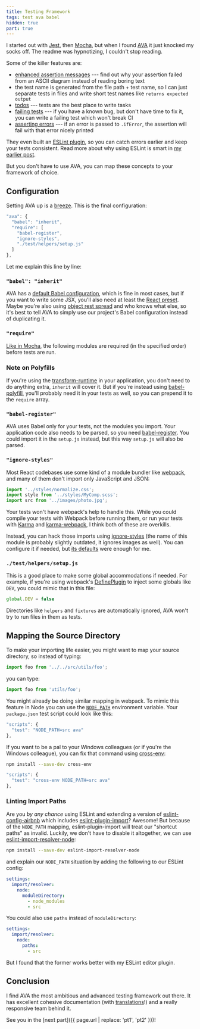```yaml
---
title: Testing Framework
tags: test ava babel
hidden: true
part: true
---
```


I started out with [Jest], then [Mocha], but when I found [AVA] it just knocked my socks off. The readme was hypnotizing, I couldn't stop reading.

Some of the killer features are:

  - [enhanced assertion messages] --- find out why your assertion failed from an ASCII diagram instead of reading boring text
  - the test name is generated from the file path + test name, so I can just separate tests in files and write short test names like `returns expected output`
  - [todos] --- tests are the best place to write tasks
  - [failing tests] --- if you have a known bug, but don't have time to fix it, you can write a failing test which won't break CI
  - [asserting errors] --- if an error is passed to `.ifError`, the assertion will fail with that error nicely printed

They even built an [ESLint plugin], so you can catch errors earlier and keep your tests consistent. Read more about why using ESLint is smart in [my earlier post][Intro to ESLint].

[AVA]: https://github.com/avajs/ava
[Jest]: https://facebook.github.io/jest/
[Mocha]: http://mochajs.org/
[enhanced assertion messages]: https://github.com/avajs/ava/tree/402a7d5978a18bb04c22ee40579b089ee5f6234a#enhanced-assertion-messages
[todos]: https://github.com/avajs/ava/tree/402a7d5978a18bb04c22ee40579b089ee5f6234a#test-placeholders-todo
[failing tests]: https://github.com/avajs/ava/tree/402a7d5978a18bb04c22ee40579b089ee5f6234a#failing-tests
[asserting errors]: https://github.com/avajs/ava/tree/402a7d5978a18bb04c22ee40579b089ee5f6234a#iferrorerror-message
[ESLint plugin]: https://github.com/avajs/eslint-plugin-ava
[Intro to ESLint]: http://silvenon.com/intro-to-eslint/

But you don't have to use AVA, you can map these concepts to your framework of choice.

## Configuration

Setting AVA up is a [breeze][ava-config]. This is the final configuration:

```js
"ava": {
  "babel": "inherit",
  "require": [
    "babel-register",
    "ignore-styles",
    "./test/helpers/setup.js"
  ]
},
```

Let me explain this line by line:

[ava-config]: https://github.com/avajs/ava/tree/402a7d5978a18bb04c22ee40579b089ee5f6234a#configuration

### `"babel": "inherit"`

AVA has a [default Babel configuration][ava-defaults], which is fine in most cases, but if you want to write some JSX, you'll also need at least the [React preset]. Maybe you're also using [object rest spread] and who knows what else, so it's best to tell AVA to simply use our project's Babel configuration instead of duplicating it.

[ava-defaults]: https://github.com/avajs/ava/tree/402a7d5978a18bb04c22ee40579b089ee5f6234a#es2015-support
[React preset]: https://babeljs.io/docs/plugins/preset-react/
[object rest spread]: http://babeljs.io/docs/plugins/transform-object-rest-spread/

### `"require"`

[Like in Mocha][mocha-require], the following modules are required (in the specified order) before tests are run.

[mocha-require]: http://mochajs.org/#r---require-module-name

### Note on Polyfills

If you're using the [transform-runtime] in your application, you don't need to do anything extra, `inherit` will cover it. But if you're instead using [babel-polyfill], you'll probably need it in your tests as well, so you can prepend it to the `require` array.

[transform-runtime]: https://babeljs.io/docs/plugins/transform-runtime/
[babel-polyfill]: https://babeljs.io/docs/usage/polyfill/
[Promises]: https://babeljs.io/docs/learn-es2015/#promises
[Generators]: https://babeljs.io/docs/learn-es2015/#generators

### `"babel-register"`

AVA uses Babel only for your tests, not the modules you import. Your application code also needs to be parsed, so you need [babel-register]. You could import it in the `setup.js` instead, but this way `setup.js` will also be parsed.

[babel-register]: https://babeljs.io/docs/usage/require/

### `"ignore-styles"`

Most React codebases use some kind of a module bundler like [webpack], and many of them don't import only JavaScript and JSON:

```js
import '../styles/normalize.css';
import style from '../styles/MyComp.scss';
import src from '../images/photo.jpg';
```

Your tests won't have webpack's help to handle this. While you could compile your tests with Webpack before running them, or run your tests with [Karma] and [karma-webpack], I think both of these are overkills.

Instead, you can hack those imports using [ignore-styles] (the name of this module is probably slightly outdated, it ignores images as well). You can configure it if needed, but [its defaults][ignore-styles-defaults] were enough for me.

[webpack]: http://webpack.github.io/
[ignore-styles]: https://github.com/bkonkle/ignore-styles
[ignore-styles-defaults]: https://github.com/bkonkle/ignore-styles/blob/6097902f01ce4181086386c8039df55d74b829ce/lib/ignore-styles.js#L7
[Karma]: https://karma-runner.github.io/0.13/index.html
[karma-webpack]: https://github.com/webpack/karma-webpack

### `./test/helpers/setup.js`

This is a good place to make some global accommodations if needed. For example, if you're using webpack's [DefinePlugin] to inject some globals like `DEV`, you could mimic that in this file:

```js
global.DEV = false
```

Directories like `helpers` and `fixtures` are automatically ignored, AVA won't try to run files in them as tests.

[DefinePlugin]: https://webpack.github.io/docs/list-of-plugins.html#defineplugin

## Mapping the Source Directory

To make your importing life easier, you might want to map your source directory, so instead of typing:

```js
import foo from '../../src/utils/foo';
```

you can type:

```js
import foo from 'utils/foo';
```

You might already be doing similar mapping in webpack. To mimic this feature in Node you can use the [`NODE_PATH`] environment variable. Your `package.json` test script could look like this:

```js
"scripts": {
  "test": "NODE_PATH=src ava"
},
```

If you want to be a pal to your Windows colleagues (or if you're the Windows colleague), you can fix that command using [cross-env]:

```bash
npm install --save-dev cross-env
```

```js
"scripts": {
  "test": "cross-env NODE_PATH=src ava"
},
```

[`NODE_PATH`]: https://nodejs.org/api/modules.html#modules_loading_from_the_global_folders
[cross-env]: https://github.com/kentcdodds/cross-env

### Linting Import Paths

Are you *by any chance* using ESLint and extending a version of [eslint-config-airbnb] which includes [eslint-plugin-import]? Awesome! But because of the `NODE_PATH` mapping, eslint-plugin-import will treat our "shortcut paths" as invalid. Luckily, we don't have to disable it altogether, we can use [eslint-import-resolver-node]:

```bash
npm install --save-dev eslint-import-resolver-node
```

and explain our `NODE_PATH` situation by adding the following to our ESLint config:

```yaml
settings:
  import/resolver:
    node:
      moduleDirectory:
        - node_modules
        - src
```

You could also use `paths` instead of `moduleDirectory`:

```yml
settings:
  import/resolver:
    node:
      paths:
        - src
```

But I found that the former works better with my ESLint editor plugin.

[eslint-config-airbnb]: https://www.npmjs.com/package/eslint-config-airbnb
[eslint-plugin-import]: https://github.com/benmosher/eslint-plugin-import
[eslint-import-resolver-node]: https://www.npmjs.com/package/eslint-import-resolver-node

## Conclusion

I find AVA the most ambitious and advanced testing framework out there. It has excellent cohesive documentation (with [translations]!) and a really responsive team behind it.

See you in the [next part]({{ page.url | replace: 'pt1', 'pt2' }})!

[translations]: https://github.com/avajs/ava-docs
